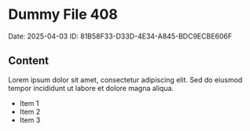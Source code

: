 # Dummy File 408

Date: 2025-04-03
ID: 81B58F33-D33D-4E34-A845-BDC9ECBE606F

## Content

Lorem ipsum dolor sit amet, consectetur adipiscing elit.
Sed do eiusmod tempor incididunt ut labore et dolore magna aliqua.

* Item 1
* Item 2
* Item 3
